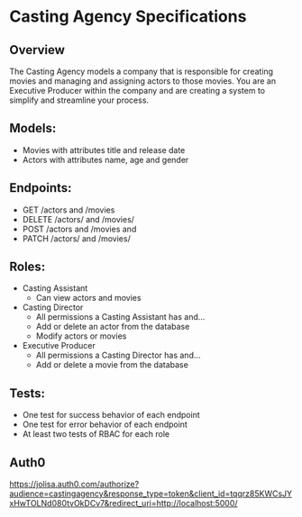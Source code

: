 # Casting Agency Specifications

## Overview
The Casting Agency models a company that is responsible for creating movies and managing and assigning actors to those movies. You are an Executive Producer within the company and are creating a system to simplify and streamline your process.

## Models:
- Movies with attributes title and release date
- Actors with attributes name, age and gender

## Endpoints:
- GET /actors and /movies
- DELETE /actors/ and /movies/
- POST /actors and /movies and
- PATCH /actors/ and /movies/

## Roles:
- Casting Assistant
    + Can view actors and movies
- Casting Director
    + All permissions a Casting Assistant has and…
    + Add or delete an actor from the database
    + Modify actors or movies
- Executive Producer
    + All permissions a Casting Director has and…
    + Add or delete a movie from the database

## Tests:
- One test for success behavior of each endpoint
- One test for error behavior of each endpoint
- At least two tests of RBAC for each role

## Auth0
https://jolisa.auth0.com/authorize?audience=castingagency&response_type=token&client_id=tqqrz85KWCsJYxHwTOLNd080tvOkDCv7&redirect_uri=http://localhost:5000/